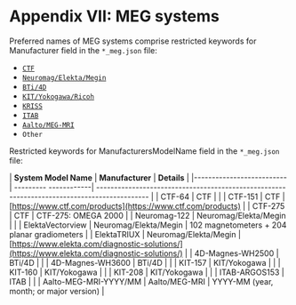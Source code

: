 # Appendix VII: MEG systems

Preferred names of MEG systems comprise restricted keywords for Manufacturer field in the `*_meg.json` file:

-   [`CTF`](06-meg-file-formats.md#ctf)
-   [`Neuromag/Elekta/Megin`](06-meg-file-formats.md#neuromagelektamegin)
-   [`BTi/4D`](06-meg-file-formats.md#bti4d-neuroimaging)
-   [`KIT/Yokogawa/Ricoh`](06-meg-file-formats.md#kityokogawaricoh)
-   [`KRISS`](06-meg-file-formats.md#kriss)
-   [`ITAB`](06-meg-file-formats.md#itab)
-   [`Aalto/MEG-MRI`](06-meg-file-formats.md#aalto-megmri)
-   `Other`

Restricted keywords for ManufacturersModelName field in the `*_meg.json` file:

| **System Model Name**     | **Manufacturer**      | **Details**                                                                                  |
|-------------------------- | --------- ------------| -------------------------------------------------------------------------------------------- |
| CTF-64                    | CTF                   |                                                                                              |
| CTF-151                   | CTF                   | [https://www.ctf.com/products](https://www.ctf.com/products)                                 |
| CTF-275                   | CTF                   | CTF-275: OMEGA 2000                                                                          |
| Neuromag-122              | Neuromag/Elekta/Megin |                                                                                              |
| ElektaVectorview          | Neuromag/Elekta/Megin | 102 magnetometers + 204 planar gradiometers                                                  |
| ElektaTRIUX               | Neuromag/Elekta/Megin | [https://www.elekta.com/diagnostic-solutions/](https://www.elekta.com/diagnostic-solutions/) |
| 4D-Magnes-WH2500          | BTi/4D                |                                                                                              |
| 4D-Magnes-WH3600          | BTi/4D                |                                                                                              |
| KIT-157                   | KIT/Yokogawa          |                                                                                              |
| KIT-160                   | KIT/Yokogawa          |                                                                                              |
| KIT-208                   | KIT/Yokogawa          |                                                                                              |
| ITAB-ARGOS153             | ITAB                  |                                                                                              |
| Aalto-MEG-MRI-YYYY/MM     | Aalto/MEG-MRI         | YYYY-MM (year, month; or major version)                                                      |
